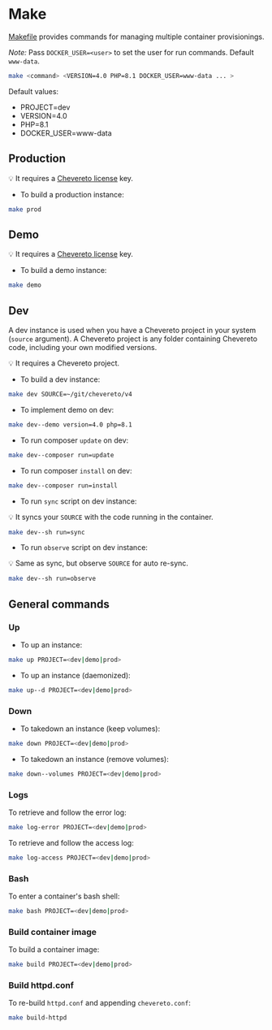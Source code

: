 # Make

[Makefile](../Makefile) provides commands for managing multiple container provisionings.

*Note:* Pass `DOCKER_USER=<user>` to set the user for run commands. Default `www-data`.

```sh
make <command> <VERSION=4.0 PHP=8.1 DOCKER_USER=www-data ... >
```

Default values:

* PROJECT=dev
* VERSION=4.0
* PHP=8.1
* DOCKER_USER=www-data

## Production

💡 It requires a [Chevereto license](https://chevereto.com/pricing) key.

* To build a production instance:

```sh
make prod
```

## Demo

💡 It requires a [Chevereto license](https://chevereto.com/pricing) key.

* To build a demo instance:

```sh
make demo
```

## Dev

A dev instance is used when you have a Chevereto project in your system (`source` argument). A Chevereto project is any folder containing Chevereto code, including your own modified versions.

💡 It requires a Chevereto project.

* To build a dev instance:

```sh
make dev SOURCE=~/git/chevereto/v4
```

* To implement demo on dev:

```sh
make dev--demo version=4.0 php=8.1
```

* To run composer `update` on dev:

```sh
make dev--composer run=update
```

* To run composer `install` on dev:

```sh
make dev--composer run=install
```

* To run `sync` script on dev instance:

💡 It syncs your `SOURCE` with the code running in the container.

```sh
make dev--sh run=sync
```

* To run `observe` script on dev instance:

💡 Same as sync, but observe `SOURCE` for auto re-sync.

```sh
make dev--sh run=observe
```

## General commands

### Up

* To up an instance:

```sh
make up PROJECT=<dev|demo|prod>
```

* To up an instance (daemonized):

```sh
make up--d PROJECT=<dev|demo|prod>
```

### Down

* To takedown an instance (keep volumes):

```sh
make down PROJECT=<dev|demo|prod>
```

* To takedown an instance (remove volumes):

```sh
make down--volumes PROJECT=<dev|demo|prod>
```

### Logs

To retrieve and follow the error log:

```sh
make log-error PROJECT=<dev|demo|prod>
```

To retrieve and follow the access log:

```sh
make log-access PROJECT=<dev|demo|prod>
```

### Bash

To enter a container's bash shell:

```sh
make bash PROJECT=<dev|demo|prod>
```

### Build container image

To build a container image:

```sh
make build PROJECT=<dev|demo|prod>
```

### Build httpd.conf

To re-build `httpd.conf` and appending `chevereto.conf`:

```sh
make build-httpd
```

